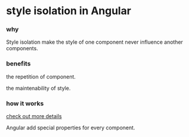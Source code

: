 # style isolation in Angular 

### why
Style isolation make the style of one component never influence another components.

### benefits
the repetition of component.

the maintenability of style.

### how it works

[check out more details](https://blog.angular-university.io/angular-host-context/)

Angular add special properties for every component.